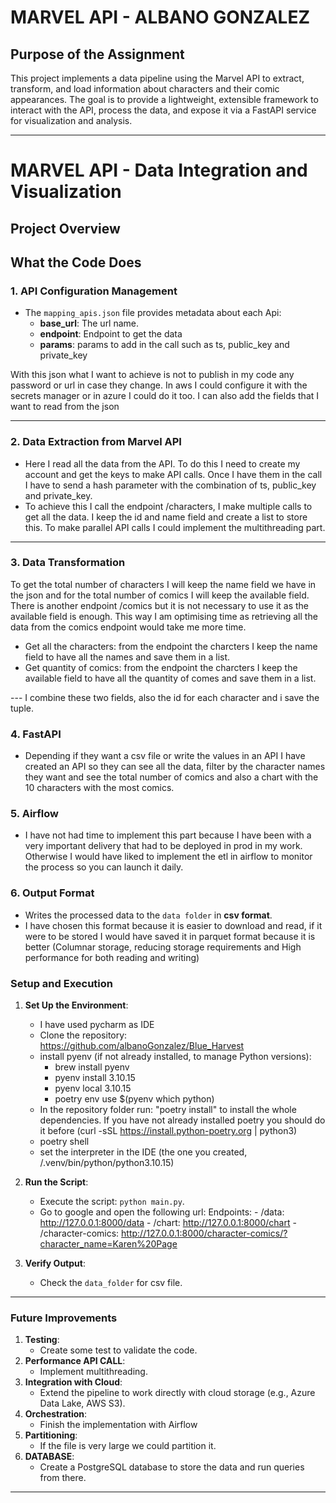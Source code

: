 # **MARVEL API - ALBANO GONZALEZ**

## **Purpose of the Assignment**

This project implements a data pipeline using the Marvel API to extract, transform, and load information about characters and their comic appearances. The goal is to provide a lightweight, extensible framework to interact with the API, process the data, and expose it via a FastAPI service for visualization and analysis.


---

# **MARVEL API - Data Integration and Visualization**

## **Project Overview**




## **What the Code Does**

### **1. API Configuration Management**
- The `mapping_apis.json` file provides metadata about each Api:
  - **base_url**: The url name.
  - **endpoint**: Endpoint to get the data
  - **params**: params to add in the call such as ts, public_key and private_key
 
With this json what I want to achieve is not to publish in my code any password or url in case they change. In aws I could configure it with the secrets manager or in azure I could do it too. I can also add the fields that I want to read from the json

---

### **2. Data Extraction from Marvel API**
- Here I read all the data from the API. To do this I need to create my account and get the keys to make API calls. Once I have them in the call I have to send a hash parameter with the combination of ts, public_key and private_key.
- To achieve this I call the endpoint /characters, I make multiple calls to get all the data. I keep the id and name field and create a list to store this. 
To make parallel API calls I could implement the multithreading part.

---

### **3. Data Transformation**
To get the total number of characters I will keep the name field we have in the json and for the total number of comics I will keep the available field. There is another endpoint /comics but it is not necessary to use it as the available field is enough. This way I am optimising time as retrieving all the data from the comics endpoint would take me more time.

- Get all the characters: from the endpoint the charcters I keep the name field to have all the names and save them in a list.
- Get quantity of comics: from the endpoint the charcters I keep the available field to have all the quantity of comes and save them in a list. 

--- I combine these two fields, also the id for each character and i save the tuple.


### **4. FastAPI**
- Depending if they want a csv file or write the values in an API I have created an API so they can see all the data, filter by the character names they want and see the total number of comics and also a chart with the 10 characters with the most comics.

### **5. Airflow**
- I have not had time to implement this part because I have been with a very important delivery that had to be deployed in prod in my work. Otherwise I would have liked to implement the etl in airflow to monitor the process so you can launch it daily.


### **6. Output Format**
- Writes the processed data to the `data folder` in **csv format**.
- I have chosen this format because it is easier to download and read, if it were to be stored I would have saved it in parquet format because it is better (Columnar storage, reducing storage requirements and High performance for both reading and writing)


### **Setup and Execution**

1. **Set Up the Environment**:
   - I have used pycharm as IDE
   - Clone the repository: https://github.com/albanoGonzalez/Blue_Harvest
   - install pyenv (if not already installed, to manage Python versions):
      - brew install pyenv
      - pyenv install 3.10.15
      - pyenv local 3.10.15
      - poetry env use $(pyenv which python)
   - In the repository folder run: "poetry install" to install the whole dependencies. If you have not already installed poetry you should do it before (curl -sSL https://install.python-poetry.org | python3)
   - poetry shell
   - set the interpreter in the IDE (the one you created, /.venv/bin/python/python3.10.15)
   


2. **Run the Script**:
   - Execute the script: `python main.py`.
   - Go to google and open the following url:  Endpoints: 
         - /data:  http://127.0.0.1:8000/data
         - /chart: http://127.0.0.1:8000/chart
         - /character-comics: http://127.0.0.1:8000/character-comics/?character_name=Karen%20Page

3. **Verify Output**:
   - Check the `data_folder` for csv file.


---

### **Future Improvements**
1. **Testing**:
   - Create some test to validate the code.
2. **Performance API CALL**: 
   - Implement multithreading.
3. **Integration with Cloud**:
   - Extend the pipeline to work directly with cloud storage (e.g., Azure Data Lake, AWS S3).
4. **Orchestration**:
   - Finish the implementation with Airflow
5. **Partitioning**:
   - If the file is very large we could partition it.
6. **DATABASE**:
   - Create a PostgreSQL database to store the data and run queries from there.

---


